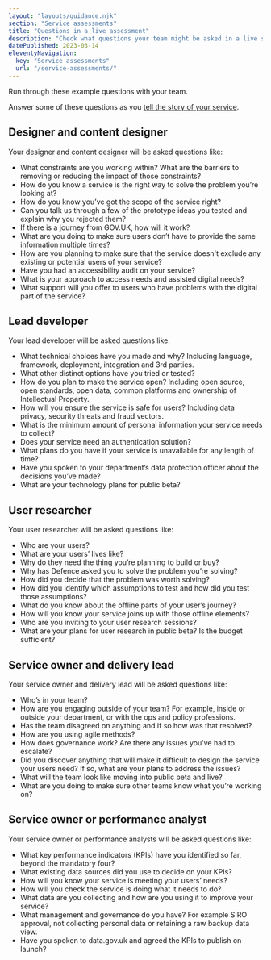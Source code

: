 ```yaml
---
layout: "layouts/guidance.njk"
section: "Service assessments"
title: "Questions in a live assessment"
description: "Check what questions your team might be asked in a live service assessment."
datePublished: 2023-03-14
eleventyNavigation:
  key: "Service assessments"
  url: "/service-assessments/"
---
```


Run through these example questions with your team. 

Answer some of these questions as you [tell the story of your service](/service-assessments/tell-the-story-of-your-service). 

## Designer and content designer

Your designer and content designer will be asked questions like:

- What constraints are you working within? What are the barriers to removing or reducing the impact of those constraints?
- How do you know a service is the right way to solve the problem you’re looking at?
- How do you know you’ve got the scope of the service right? 
- Can you talk us through a few of the prototype ideas you tested and explain why you rejected them? 
- If there is a journey from GOV.UK, how will it work? 
- What are you doing to make sure users don’t have to provide the same information multiple times?  
- How are you planning to make sure that the service doesn't exclude any existing or potential users of your service?
- Have you had an accessibility audit on your service?
- What is your approach to access needs and assisted digital needs? 
- What support will you offer to users who have problems with the digital part of the service? 

## Lead developer

Your lead developer will be asked questions like:

- What technical choices have you made and why? Including language, framework, deployment, integration and 3rd parties.
- What other distinct options have you tried or tested?
- How do you plan to make the service open? Including open source, open standards, open data, common platforms and ownership of Intellectual Property.
- How will you ensure the service is safe for users? Including data privacy, security threats and fraud vectors.
- What is the minimum amount of personal information your service needs to collect?
- Does your service need an authentication solution?
- What plans do you have if your service is unavailable for any length of time? 
- Have you spoken to your department’s data protection officer about the decisions you’ve made?
- What are your technology plans for public beta?

## User researcher

Your user researcher will be asked questions like:

- Who are your users? 
- What are your users’ lives like? 
- Why do they need the thing you’re planning to build or buy? 
- Why has Defence asked you to solve the problem you’re solving? 
- How did you decide that the problem was worth solving?
- How did you identify which assumptions to test and how did you test those assumptions?
- What do you know about the offline parts of your user’s journey? 
- How will you know your service joins up with those offline elements? 
- Who are you inviting to your user research sessions?
- What are your plans for user research in public beta? Is the budget sufficient?

## Service owner and delivery lead 

Your service owner and delivery lead will be asked questions like:

- Who’s in your team?
- How are you engaging outside of your team? For example, inside or outside your department, or with the ops and policy professions. 
- Has the team disagreed on anything and if so how was that resolved?
- How are you using agile methods?
- How does governance work? Are there any issues you’ve had to escalate?
- Did you discover anything that will make it difficult to design the service your users need? If so, what are your plans to address the issues? 
- What will the team look like moving into public beta and live?
- What are you doing to make sure other teams know what you’re working on?

## Service owner or performance analyst 

Your service owner or performance analysts will be asked questions like:

- What key performance indicators (KPIs) have you identified so far, beyond the mandatory four?
- What existing data sources did you use to decide on your KPIs?
- How will you know your service is meeting your users’ needs?
- How will you check the service is doing what it needs to do?
- What data are you collecting and how are you using it to improve your service?
- What management and governance do you have? For example SIRO approval, not collecting personal data or retaining a raw backup data view.
- Have you spoken to data.gov.uk and agreed the KPIs to publish on launch?


